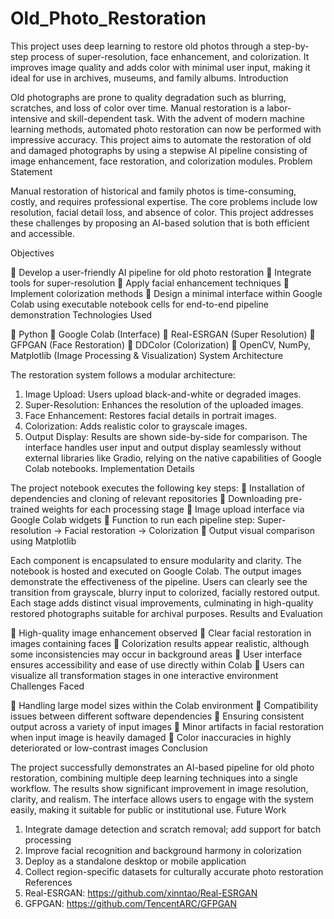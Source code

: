 # Old_Photo_Restoration
This project uses deep learning to restore old photos through a step-by-step process of super-resolution, face enhancement, and colorization. It improves image quality and adds color with minimal user input, making it ideal for use in archives, museums, and family albums.
Introduction

Old photographs are prone to quality degradation such as blurring, scratches, and loss of color over time. Manual restoration is a labor-intensive and skill-dependent task. With the advent of modern machine learning methods, automated photo restoration can now be performed with impressive accuracy. This project aims to automate the restoration of old and damaged photographs by using a stepwise AI pipeline consisting of image enhancement, face restoration, and colorization modules.
Problem Statement

Manual restoration of historical and family photos is time-consuming, costly, and requires professional expertise. The core problems include low resolution, facial detail loss, and absence of color. This project addresses these challenges by proposing an AI-based solution that is both efficient and accessible.

Objectives

	Develop a user-friendly AI pipeline for old photo restoration
	Integrate tools for super-resolution
	Apply facial enhancement techniques
	Implement colorization methods
	Design a minimal interface within Google Colab using executable notebook cells for end-to-end pipeline demonstration
Technologies Used

	Python
	Google Colab (Interface)
	Real-ESRGAN (Super Resolution)
	GFPGAN (Face Restoration)
	DDColor (Colorization)
	OpenCV, NumPy, Matplotlib (Image Processing & Visualization)
System Architecture

The restoration system follows a modular architecture:
1.	Image Upload: Users upload black-and-white or degraded images.
2.	Super-Resolution: Enhances the resolution of the uploaded images.
3.	Face Enhancement: Restores facial details in portrait images.
4.	Colorization: Adds realistic color to grayscale images.
5.	Output Display: Results are shown side-by-side for comparison.
The interface handles user input and output display seamlessly without external libraries like Gradio, relying on the native capabilities of Google Colab notebooks.
Implementation Details

The project notebook executes the following key steps:
	Installation of dependencies and cloning of relevant repositories
	Downloading pre-trained weights for each processing stage
	Image upload interface via Google Colab widgets
	Function to run each pipeline step: 
Super-resolution → Facial restoration → Colorization
	Output visual comparison using Matplotlib
 
Each component is encapsulated to ensure modularity and clarity. The notebook is hosted and executed on Google Colab.
The output images demonstrate the effectiveness of the pipeline. Users can clearly see the transition from grayscale, blurry input to colorized, facially restored output. Each stage adds distinct visual improvements, culminating in high-quality restored photographs suitable for archival purposes.
Results and Evaluation

	High-quality image enhancement observed
	Clear facial restoration in images containing faces
	Colorization results appear realistic, although some inconsistencies may occur in background areas
	User interface ensures accessibility and ease of use directly within Colab
	Users can visualize all transformation stages in one interactive environment
Challenges Faced

	Handling large model sizes within the Colab environment
	Compatibility issues between different software dependencies
	Ensuring consistent output across a variety of input images
	Minor artifacts in facial restoration when input image is heavily damaged
	Color inaccuracies in highly deteriorated or low-contrast images
Conclusion

The project successfully demonstrates an AI-based pipeline for old photo restoration, combining multiple deep learning techniques into a single workflow. The results show significant improvement in image resolution, clarity, and realism. The interface allows users to engage with the system easily, making it suitable for public or institutional use.
Future Work

1.	Integrate damage detection and scratch removal; add support for batch processing
2.	Improve facial recognition and background harmony in colorization
3.	Deploy as a standalone desktop or mobile application
4.	Collect region-specific datasets for culturally accurate photo restoration
References
1. Real-ESRGAN: https://github.com/xinntao/Real-ESRGAN
2. GFPGAN: https://github.com/TencentARC/GFPGAN

